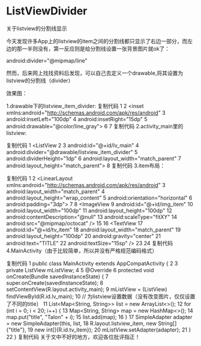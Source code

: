 # ListViewDivider
关于listview的分割线显示

今天发现许多App上的listview的item之间的分割线都只显示了右边一部分，而左边的那一半则没有，第一反应则是给分割线设置一张背景图片就ok了：

android:divider="@mipmap/line"

然而，后来网上找找资料后发现，可以自己去定义一个drawable,将其设置为listview的分割线（divider）

效果图：




1.drawable下的listview_item_divider:
复制代码
1 <?xml version="1.0" encoding="utf-8"?>
2 <inset xmlns:android="http://schemas.android.com/apk/res/android"
3     android:insetLeft="100dp"
4     android:insetRight="15dp"
5     android:drawable="@color/line_gray">
6 
7 </inset>
复制代码
2.activity_main里的listview:

复制代码
1 <ListView
2 
3         android:id="@+id/lv_main"
4         android:divider="@drawable/listview_item_divider"
5         android:dividerHeight="1dp"
6         android:layout_width="match_parent"
7         android:layout_height="match_parent">
8 </ListView>
复制代码
3.item布局：

复制代码
 1 <?xml version="1.0" encoding="utf-8"?>
 2 <LinearLayout xmlns:android="http://schemas.android.com/apk/res/android"
 3     android:layout_width="match_parent"
 4     android:layout_height="wrap_content"
 5     android:orientation="horizontal"
 6     android:padding="3dp">
 7 
 8     <ImageView
 9         android:id="@+id/img_item"
10         android:layout_width="100dp"
11         android:layout_height="100dp"
12         android:contentDescription="@null"
13         android:scaleType="fitXY"
14         android:src="@mipmap/octocat" />
15 
16     <TextView
17         android:id="@+id/tv_item"
18         android:layout_width="match_parent"
19         android:layout_height="100dp"
20         android:gravity="center"
21         android:text="TITLE"
22         android:textSize="15sp" />
23 
24 </LinearLayout>
复制代码
4.MainActivity（由于比较简单，所以并没有严格规范编码格式）

复制代码
 1 public class MainActivity extends AppCompatActivity {
 2 
 3     private ListView mListView;
 4 
 5     @Override
 6     protected void onCreate(Bundle savedInstanceState) {
 7         super.onCreate(savedInstanceState);
 8         setContentView(R.layout.activity_main);
 9         mListView = (ListView) findViewById(R.id.lv_main);
10         // 为listview设置数据（没有改变图片，仅仅设置了不同的title）
11         List<Map<String, String>> list = new ArrayList<>();
12         for (int i = 0; i < 20; i++) {
13             Map<String, String> map = new HashMap<>();
14             map.put("title", "Talon" + i);
15             list.add(map);
16         }
17         SimpleAdapter adapter = new SimpleAdapter(this, list,
18                 R.layout.listview_item, new String[]{"title"},
19                 new int[]{R.id.tv_item});
20         mListView.setAdapter(adapter);
21     }
22 }
复制代码
关于文中不好的地方，欢迎各位批评指正！
